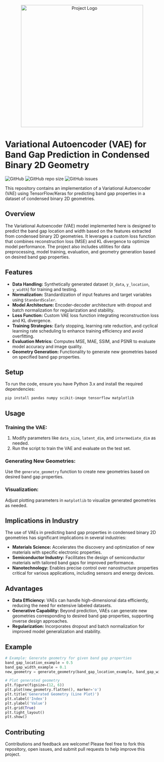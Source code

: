 <p align="center">
  <img src="https://github.com/AquarlisPrime/Series-B/raw/main/semiconductor/Semiconductor_Geometerics.png" alt="Project Logo" width="400" height="auto">
</p>

# Variational Autoencoder (VAE) for Band Gap Prediction in Condensed Binary 2D Geometry

![GitHub](https://img.shields.io/github/license/your-username/your-repository)
![GitHub repo size](https://img.shields.io/github/repo-size/your-username/your-repository)
![GitHub issues](https://img.shields.io/github/issues/your-username/your-repository)

This repository contains an implementation of a Variational Autoencoder (VAE) using TensorFlow/Keras for predicting band gap properties in a dataset of condensed binary 2D geometries.

## Overview

The Variational Autoencoder (VAE) model implemented here is designed to predict the band gap location and width based on the features extracted from condensed binary 2D geometries. It leverages a custom loss function that combines reconstruction loss (MSE) and KL divergence to optimize model performance. The project also includes utilities for data preprocessing, model training, evaluation, and geometry generation based on desired band gap properties.

## Features

- **Data Handling:** Synthetically generated dataset (`X_data`, `y_location`, `y_width`) for training and testing.
- **Normalization:** Standardization of input features and target variables using `StandardScaler`.
- **Model Architecture:** Encoder-decoder architecture with dropout and batch normalization for regularization and stability.
- **Loss Function:** Custom VAE loss function integrating reconstruction loss and KL divergence.
- **Training Strategies:** Early stopping, learning rate reduction, and cyclical learning rate scheduling to enhance training efficiency and avoid overfitting.
- **Evaluation Metrics:** Computes MSE, MAE, SSIM, and PSNR to evaluate model accuracy and image quality.
- **Geometry Generation:** Functionality to generate new geometries based on specified band gap properties.

## Setup

To run the code, ensure you have Python 3.x and install the required dependencies:

```bash
pip install pandas numpy scikit-image tensorflow matplotlib
```

## Usage

### Training the VAE:

1. Modify parameters like `data_size`, `latent_dim`, and `intermediate_dim` as needed.
2. Run the script to train the VAE and evaluate on the test set.

### Generating New Geometries:

Use the `generate_geometry` function to create new geometries based on desired band gap properties.

### Visualization:

Adjust plotting parameters in `matplotlib` to visualize generated geometries as needed.

## Implications in Industry

The use of VAEs in predicting band gap properties in condensed binary 2D geometries has significant implications in several industries:

- **Materials Science:** Accelerates the discovery and optimization of new materials with specific electronic properties.
- **Semiconductor Industry:** Facilitates the design of semiconductor materials with tailored band gaps for improved performance.
- **Nanotechnology:** Enables precise control over nanostructure properties critical for various applications, including sensors and energy devices.

## Advantages

- **Data Efficiency:** VAEs can handle high-dimensional data efficiently, reducing the need for extensive labeled datasets.
- **Generative Capability:** Beyond prediction, VAEs can generate new geometries corresponding to desired band gap properties, supporting inverse design approaches.
- **Regularization:** Incorporates dropout and batch normalization for improved model generalization and stability.

## Example

```python
# Example: Generate geometry for given band gap properties
band_gap_location_example = 0.5
band_gap_width_example = 0.1
new_geometry = generate_geometry(band_gap_location_example, band_gap_width_example)

# Plot generated geometry
plt.figure(figsize=(12, 6))
plt.plot(new_geometry.flatten(), marker='o')
plt.title('Generated Geometry (Line Plot)')
plt.xlabel('Index')
plt.ylabel('Value')
plt.grid(True)
plt.tight_layout()
plt.show()
```

## Contributing

Contributions and feedback are welcome! Please feel free to fork this repository, open issues, and submit pull requests to help improve this project.

```

